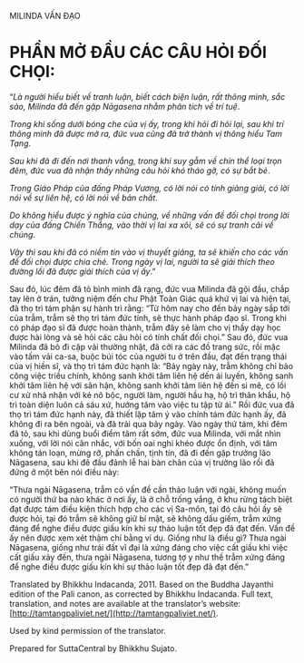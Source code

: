  

MILINDA VẤN ĐẠO

# PHẦN MỞ ĐẦU CÁC CÂU HỎI ĐỐI CHỌI:

“_Là người hiểu biết về tranh luận, biết cách biện luận, rất thông minh, sắc sảo, Milinda đã đến gặp Nāgasena nhằm phân tích về trí tuệ_.

_Trong khi sống dưới bóng che của vị ấy, trong khi hỏi đi hỏi lại, sau khi trí thông minh đã được mở ra, đức vua cũng đã trở thành vị thông hiểu Tam Tạng_.

_Sau khi đã đi đến nơi thanh vắng, trong khi suy gẫm về chín thể loại trọn đêm, đức vua đã nhận thấy những câu hỏi khó tháo gỡ, có sự bắt bẻ_.

_Trong Giáo Pháp của đấng Pháp Vương, có lời nói có tính giảng giải, có lời nói về sự liên hệ, có lời nói về bản chất_.

_Do không hiểu được ý nghĩa của chúng, về những vấn đề đối chọi trong lời dạy của đấng Chiến Thắng, vào thời vị lai xa xôi, sẽ có sự tranh cãi về chúng_.

_Vậy thì sau khi đã có niềm tin vào vị thuyết giảng, ta sẽ khiến cho các vấn đề đối chọi được chia chẻ. Trong ngày vị lai, người ta sẽ giải thích theo đường lối đã được giải thích của vị ấy_.”

Sau đó, lúc đêm đã tỏ bình minh đã rạng, đức vua Milinda đã gội đầu, chắp tay lên ở trán, tưởng niệm đến chư Phật Toàn Giác quá khứ vị lai và hiện tại, đã thọ trì tám phận sự hành trì rằng: “Từ hôm nay cho đến bảy ngày sắp tới của trẫm, trẫm sẽ thọ trì tám đức tính, sẽ thực hành pháp đạo sĩ. Trong khi có pháp đạo sĩ đã được hoàn thành, trẫm đây sẽ làm cho vị thầy dạy học được hài lòng và sẽ hỏi các câu hỏi có tính chất đối chọi.” Sau đó, đức vua Milinda đã bỏ đi cặp vải thường nhật, đã cởi ra các đồ trang sức, rồi mặc vào tấm vải ca-sa, buộc búi tóc của người tu ở trên đầu, đạt đến trạng thái của vị hiền sĩ, và thọ trì tám đức hạnh là: “Bảy ngày này, trẫm không chỉ bảo công việc triều chính, không sanh khởi tâm liên hệ dến ái luyến, không sanh khởi tâm liên hệ với sân hận, không sanh khởi tâm liên hệ đến si mê, có lối cư xử nhã nhặn với kẻ nô bộc, người làm, người hầu hạ, hộ trì thân khẩu, hộ trì toàn diện luôn cả sáu xứ, hướng tâm vào việc tu tập từ ái.” Rồi đức vua đã thọ trì tám đức hạnh này, đã thiết lập tâm ý vào chính tám đức hạnh ấy, đã không đi ra bên ngoài, và đã trải qua bảy ngày. Vào ngày thứ tám, khi đêm đã tỏ, sau khi dùng buổi điểm tâm rất sớm, đức vua Milinda, với mắt nhìn xuống, với lời nói cân nhắc, với bốn oai nghi khéo được ổn định, với tâm không tán loạn, mừng rỡ, phấn chấn, tịnh tín, đã đi đến gặp trưởng lão Nāgasena, sau khi đê đầu đảnh lễ hai bàn chân của vị trưởng lão rồi đã đứng ở một bên nói điều này:

“Thưa ngài Nāgasena, trẫm có vấn đề cần thảo luận với ngài, không muốn có người thứ ba nào khác ở nơi ấy, là ở chỗ trống vắng, ở khu rừng tách biệt đạt được tám điều kiện thích hợp cho các vị Sa-môn, tại đó câu hỏi ấy sẽ được hỏi, tại đó trẫm sẽ không giữ bí mật, sẽ không dấu giếm, trẫm xứng đáng để nghe điều được giấu kín khi sự thảo luận tốt đẹp đã đạt đến. Vấn đề ấy nên được xem xét thậm chí bằng ví dụ. Giống như là điều gì? Thưa ngài Nāgasena, giống như trái đất vĩ đại là xứng đáng cho việc cất giấu khi việc cất giấu xảy đến, thưa ngài Nāgasena, tương tợ y như thế trẫm xứng đáng để nghe điều được giấu kín khi sự thảo luận tốt đẹp đã đạt đến.”

Translated by Bhikkhu Indacanda, 2011. Based on the Buddha Jayanthi edition of the Pali canon, as corrected by Bhikkhu Indacanda. Full text, translation, and notes are available at the translator’s website: [http://tamtangpaliviet.net/](http://tamtangpaliviet.net/).

Used by kind permission of the translator.

Prepared for SuttaCentral by Bhikkhu Sujato.